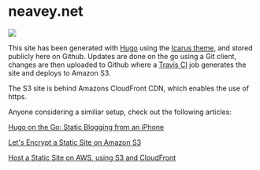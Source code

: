# neavey.net

![](https://travis-ci.org/patrickn/neaveynet-hugo)

This site has been generated with [Hugo](https://gohugo.io) using the [Icarus theme](https://github.com/digitalcraftsman/hugo-icarus-theme), and stored publicly here on Github. Updates are done on the go using a Git client, changes are then uploaded to Github where a [Travis CI](https://travis-ci.org/) job generates the site and deploys to Amazon S3.

The S3 site is behind Amazons CloudFront CDN, which enables the use of https.

Anyone considering a similiar setup, check out the following articles:

[Hugo on the Go: Static Blogging from an iPhone](http://evanbrown.io/post/hugo-on-the-go/)

[Let's Encrypt a Static Site on Amazon S3](https://www.codeword.xyz/2016/01/06/lets-encrypt-a-static-site-on-amazon-s3/)

[Host a Static Site on AWS, using S3 and CloudFront](https://www.davidbaumgold.com/tutorials/host-static-site-aws-s3-cloudfront/)
